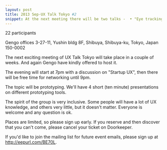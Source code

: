 ```yaml
---
layout: post
title: 2013 Sep-UX Talk Tokyo #2
snippet: At the next meeting there will be two talks -  • "Eye tracking testing for mobile devices" by -
---
```

22 participants

Gengo offices 3-27-11, Yushin bldg 8F, Shibuya, Shibuya-ku, Tokyo, Japan 150-0002

The next exciting meeting of UX Talk Tokyo will take place in a couple of weeks. And again Gengo have kindly offered to host it.

The evening will start at 7pm with a discussion on "Startup UX", then there will be free time for networking until 9pm.

The topic will be prototyping. We'll have 4 short (ten minute) presentations on different prototyping tools.

The spirit of the group is very inclusive. Some people will have a lot of UX knowledge, and others very little, but it doesn't matter. Everyone is welcome and any question is ok.

Places are limited, so please sign up early. If you reserve and then discover that you can't come, please cancel your ticket on Doorkeeper.

If you'd like to join the mailing list for future event emails, please sign up at http://eepurl.com/BE70L.

